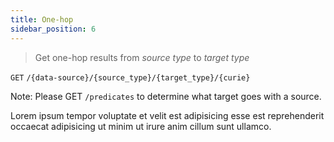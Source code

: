 ```yaml
---
title: One-hop
sidebar_position: 6
---
```


> Get one-hop results from _source type_ to _target type_

`GET` `/{data-source}/{source_type}/{target_type}/{curie}`

Note: Please GET `/predicates` to determine what target goes with a source.

Lorem ipsum tempor voluptate et velit est adipisicing esse est reprehenderit occaecat adipisicing ut minim ut irure anim cillum sunt ullamco.
